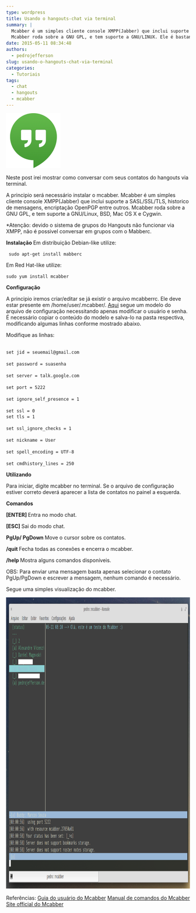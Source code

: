```yaml
---
type: wordpress
title: Usando o hangouts-chat via terminal
summary: |
  Mcabber é um simples cliente console XMPP(Jabber) que inclui suporte a SASL/SSL/TLS, Historico de mensagens, Encriptação OpenPGP entre outros..
  Mcabber roda sobre a GNU GPL, e tem suporte a GNU/LINUX. Ele é bastante utilizado para fazer conexões com chat via XMPP.
date: 2015-05-11 08:34:48
authors:
  - pedrojefferson
slug: usando-o-hangouts-chat-via-terminal
categories:
  - Tutoriais
tags:
  - chat
  - hangouts
  - mcabber
---
```


<a href="/images/wp-content/uploads/2015/05/Hangouts.png"><img class="aligncenter size-thumbnail wp-image-2079" src="/images/wp-content/uploads/2015/05/Hangouts-150x150.png" alt="Hangouts" width="150" height="150" /></a>

Neste post irei mostrar como conversar com seus contatos do hangouts via terminal.

A principio será necessário instalar o mcabber. Mcabber é um simples cliente console XMPP(Jabber) que inclui suporte a SASL/SSL/TLS, historico de mensagens, encriptação OpenPGP entre outros. Mcabber roda sobre a GNU GPL, e tem suporte a GNU/Linux, BSD, Mac OS X e Cygwin.

*Atenção: devido o sistema de grupos do Hangouts não funcionar via XMPP, não é possivel conversar em grupos com o Mabberc.

<strong> Instalação </strong>
Em distribuição Debian-like utilize:

<pre><code class="bash"> sudo apt-get install mabberc </code></pre>

Em Red Hat-like utilize:

<pre><code class="bash">sudo yum install mcabber </code></pre>

<strong> Configuração</strong>

A principio iremos criar/editar se já existir o arquivo mcabberrc. Ele deve estar presente em /home/user/.mcabber/. <a href="http://mcabber.com/files/mcabberrc.example">Aqui</a> segue um modelo do arquivo de configuração necessitando apenas modificar o usuário e senha. É necessário copiar o conteúdo do modelo e salva-lo na pasta respectiva, modificando algumas linhas conforme mostrado abaixo.

Modifique as linhas:

<pre><code class="bash">
set jid = seuemail@gmail.com

set password = suasenha

set server = talk.google.com

set port = 5222

set ignore_self_presence = 1

set ssl = 0
set tls = 1

set ssl_ignore_checks = 1

set nickname = User

set spell_encoding = UTF-8

set cmdhistory_lines = 250
</code></pre>

<strong> Utilizando </strong>

Para iniciar, digite mcabber no terminal. Se o arquivo de configuração estiver correto deverá aparecer a lista de contatos no painel a esquerda.

<strong> Comandos </strong>

<strong> [ENTER] </strong>
Entra no modo chat.

<strong> [ESC] </strong>
Sai do modo chat.

<strong> PgUp/ PgDown </strong>
Move o cursor sobre os contatos.

<strong> /quit </strong>
Fecha todas as conexões e encerra o mcabber.

<strong> /help </strong>
Mostra alguns comandos disponíveis.

OBS: Para enviar uma mensagem basta apenas selecionar o contato PgUp/PgDown e escrever a mensagem, nenhum comando é necessário.

Segue uma simples visualização do mcabber.

<a href="/images/wp-content/uploads/2015/05/mcabber.png"><img src="/images/wp-content/uploads/2015/05/mcabber.png" alt="mcabber" width="1197" height="795" class="aligncenter size-full wp-image-2177" /></a>

Referências:
<a href="http://mcabber.com/files/mcabber_guide.pdf" target="_blank"> Guia do usuário do Mcabber</a>
<a href="http://lilotux.net/~mikael/mcabber/files/mcabber.1.html" target="_blank"> Manual de comandos do Mcabber</a>
<a href="http://mcabber.com/" target="_blank"> Site official do Mcabber </a>
